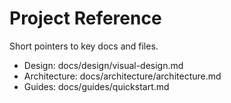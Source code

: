 # Project Reference

Short pointers to key docs and files.

- Design: docs/design/visual-design.md
- Architecture: docs/architecture/architecture.md
- Guides: docs/guides/quickstart.md
